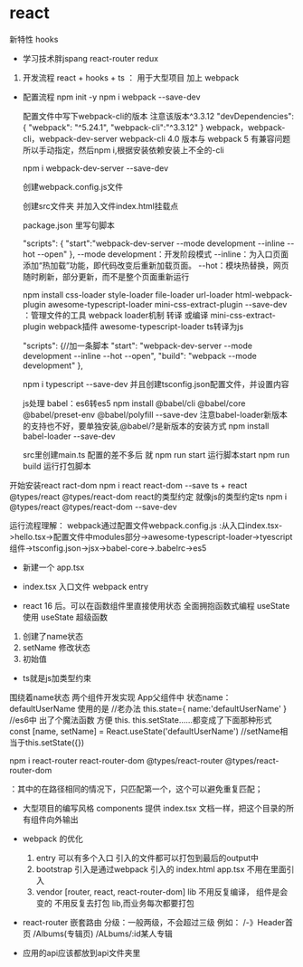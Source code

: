 # react 
新特性 hooks
- 学习技术胖jspang react-router redux


1. 开发流程 react + hooks + ts ： 用于大型项目  加上 webpack

- 配置流程
    npm init -y
    npm i webpack --save-dev

    配置文件中写下webpack-cli的版本  注意该版本^3.3.12
    "devDependencies": {
        "webpack": "^5.24.1",
        "webpack-cli":"^3.3.12"
    }
    webpack，webpack-cli，webpack-dev-server
    webpack-cli 4.0 版本与 webpack 5 有兼容问题
    所以手动指定，然后npm i,根据安装依赖安装上不全的-cli

    npm i webpack-dev-server --save-dev

    创建webpack.config.js文件

    创建src文件夹 并加入文件index.html挂载点

    package.json 里写句脚本

    "scripts": {
    "start":"webpack-dev-server --mode development --inline --hot --open"
  },
  --mode development：开发阶段模式
  --inline：为入口页面添加“热加载”功能，即代码改变后重新加载页面。
  --hot：模块热替换，网页随时刷新，部分更新，而不是整个页面重新运行

  npm install css-loader style-loader file-loader url-loader html-webpack-plugin awesome-typescript-loader mini-css-extract-plugin --save-dev  ：管理文件的工具
  webpack loader机制 转译 或编译
  mini-css-extract-plugin  webpack插件
  awesome-typescript-loader  ts转译为js

  "scripts": {//加一条脚本
    "start": "webpack-dev-server --mode development --inline --hot --open",
    "build": "webpack --mode development"
  },

  npm i typescript --save-dev
  并且创建tsconfig.json配置文件，并设置内容

  js处理 babel：es6转es5
  npm install @babel/cli @babel/core @babel/preset-env @babel/polyfill --save-dev
  注意babel-loader新版本的支持也不好，要单独安装,@babel/?是新版本的安装方式
  npm install babel-loader --save-dev

    src里创建main.ts
  配置的差不多后 就 npm run start  运行脚本start
  npm run build 运行打包脚本

开始安装react  ract-dom
npm i react react-dom  --save
ts + react  @types/react @types/react-dom  react的类型约定   就像js的类型约定ts
npm i @types/react @types/react-dom --save-dev


运行流程理解： webpack通过配置文件webpack.config.js :从入口index.tsx->hello.tsx->配置文件中modules部分->awesome-typescript-loader->tyescript组件->tsconfig.json->jsx->babel-core->.babelrc->es5


- 新建一个 app.tsx

- index.tsx
入口文件 webpack entry

- react 16 后。可以在函数组件里直接使用状态
全面拥抱函数式编程   useState
使用 useState 超级函数
1. 创建了name状态
2. setName 修改状态
3. 初始值

- ts就是js加类型约束

围绕着name状态 两个组件开发实现
  App父组件中    状态name：defaultUserName
 使用的是
 //老办法
 this.state={
   name:'defaultUserName'
 }
 //es6中 出了个魔法函数 方便  this.   this.setState......都变成了下面那种形式
  const [name, setName] = React.useState('defaultUserName')
  //setName相当于this.setState({})


  npm i react-router react-router-dom @types/react-router @types/react-router-dom


<Switch>：其中的<Route>在路径相同的情况下，只匹配第一个，这个可以避免重复匹配；

- 大型项目的编写风格
  components 提供 index.tsx 文档一样，把这个目录的所有组件向外输出

- webpack 的优化
    1. entry 可以有多个入口
        引入的文件都可以打包到最后的output中
    2. bootstrap 引入是通过webpack 引入的 
        index.html app.tsx 不用在里面引入
    3. vendor [router, react, react-router-dom]
        lib 不用反复编译， 
        组件是会变的
        不用反复去打包 lib,而业务每次都要打包

- react-router 嵌套路由
分级：一般两级，不会超过三级
例如：
/-》Header首页
  /Albums(专辑页)
    /ALbums/:id某人专辑


- 应用的api应该都放到api文件夹里